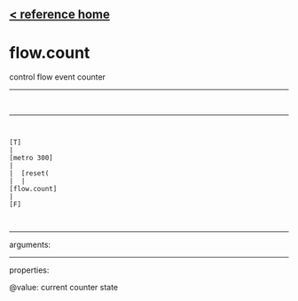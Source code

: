 [< reference home](index.html)
---

# flow.count


control flow event counter

---

<br>


---


```


[T]
|
[metro 300]
|
|  [reset(
|  |
[flow.count]
|
[F]

            
```

---
arguments:


---
properties:

@value: current counter
            state<br>

